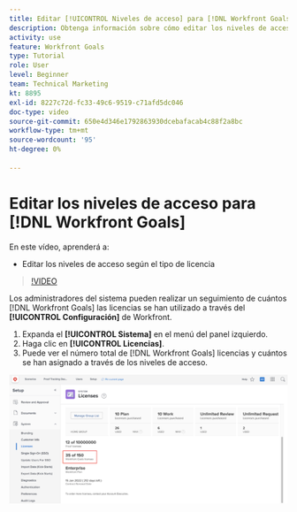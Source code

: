 ```yaml
---
title: Editar [!UICONTROL Niveles de acceso] para [!DNL Workfront Goals]
description: Obtenga información sobre cómo editar los niveles de acceso según el tipo de licencia para los usuarios en [!DNL Workfront Goals].
activity: use
feature: Workfront Goals
type: Tutorial
role: User
level: Beginner
team: Technical Marketing
kt: 8895
exl-id: 8227c72d-fc33-49c6-9519-c71afd5dc046
doc-type: video
source-git-commit: 650e4d346e1792863930dcebafacab4c88f2a8bc
workflow-type: tm+mt
source-wordcount: '95'
ht-degree: 0%

---
```


# Editar los niveles de acceso para [!DNL Workfront Goals]

En este vídeo, aprenderá a:

* Editar los niveles de acceso según el tipo de licencia

>[!VIDEO](https://video.tv.adobe.com/v/335189/?quality=12&learn=on)

Los administradores del sistema pueden realizar un seguimiento de cuántos [!DNL Workfront Goals] las licencias se han utilizado a través del **[!UICONTROL Configuración]** de Workfront.

1. Expanda el **[!UICONTROL Sistema]** en el menú del panel izquierdo.
1. Haga clic en **[!UICONTROL Licencias]**.
1. Puede ver el número total de [!DNL Workfront Goals] licencias y cuántos se han asignado a través de los niveles de acceso.

![Captura de pantalla del número de [!DNL Workfront Goals] licencias en el área Configuración de [!DNL Workfront]](assets/02-workfront-goals-licenses.png)
